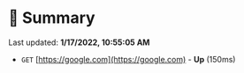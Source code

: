 # 📖 Summary
Last updated: **1/17/2022, 10:55:05 AM**

- `GET` [https://google.com](https://google.com) - **Up** (150ms)
